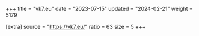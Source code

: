 +++
title = "vk7.eu"
date = "2023-07-15"
updated = "2024-02-21"
weight = 5179

[extra]
source = "https://vk7.eu/"
ratio = 63
size = 5
+++
